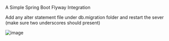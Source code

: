 A Simple Spring Boot Flyway Integration

Add any alter statement file under db.migration folder and restart the sever (make sure two underscores should present)


![image](https://github.com/srss-pocs/springboot-flyway/assets/145287517/c942bbb5-4bf6-45e7-a73e-c289883a047d)
